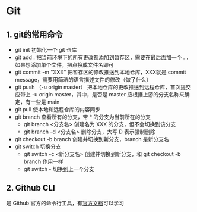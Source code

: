 # Git  
## 1. git的常用命令 
- git init  初始化一个 git 仓库
- git add .  把当前环境下的所有更改都添加到暂存区，需要在最后面加一个 . ，如果想添加单个文件，把点换成文件名即可
- git commit -m "XXX"   把暂存区的修改推送到本地仓库，XXX就是 commit message，需要用简洁的语言描述文件的修改（做了什么）
- git push （-u origin master）  把本地仓库的更改推送到远程仓库，首次提交应带上 -u origin master，其中，是否是 master 应根据上游的分支名称来确定，有一些是 main
- git pull 使本地和远程仓库的内容同步
- git branch 查看所有的分支，带 * 的分支为当前所在的分支 
     - git branch <分支名>  创建名为 XXX 的分支，但不会切换到该分支
     - git branch -d <分支名> 删除分支，大写 D 表示强制删除
- git checkout -b branch 创建并切换到新分支，branch 是新分支名
- git switch 切换分支
     - git switch -c <新分支名>  创建并切换到新分支，和 git checkout -b branch 作用一样
     - git switch -  切换到上一个分支

## 2. Github CLI 
是 Github 官方的命令行工具，有[官方文档](https://cli.github.com/manual/)可以学习
